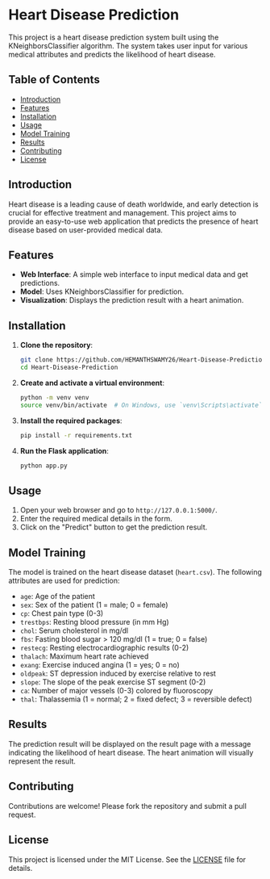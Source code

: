 # Heart Disease Prediction

This project is a heart disease prediction system built using the KNeighborsClassifier algorithm. The system takes user input for various medical attributes and predicts the likelihood of heart disease.

## Table of Contents

- [Introduction](#introduction)
- [Features](#features)
- [Installation](#installation)
- [Usage](#usage)
- [Model Training](#model-training)
- [Results](#results)
- [Contributing](#contributing)
- [License](#license)

## Introduction

Heart disease is a leading cause of death worldwide, and early detection is crucial for effective treatment and management. This project aims to provide an easy-to-use web application that predicts the presence of heart disease based on user-provided medical data.

## Features

- **Web Interface**: A simple web interface to input medical data and get predictions.
- **Model**: Uses KNeighborsClassifier for prediction.
- **Visualization**: Displays the prediction result with a heart animation.

## Installation

1. **Clone the repository**:
    ```bash
    git clone https://github.com/HEMANTHSWAMY26/Heart-Disease-Prediction.git
    cd Heart-Disease-Prediction
    ```

2. **Create and activate a virtual environment**:
    ```bash
    python -m venv venv
    source venv/bin/activate  # On Windows, use `venv\Scripts\activate`
    ```

3. **Install the required packages**:
    ```bash
    pip install -r requirements.txt
    ```

4. **Run the Flask application**:
    ```bash
    python app.py
    ```

## Usage

1. Open your web browser and go to `http://127.0.0.1:5000/`.
2. Enter the required medical details in the form.
3. Click on the "Predict" button to get the prediction result.

## Model Training

The model is trained on the heart disease dataset (`heart.csv`). The following attributes are used for prediction:

- `age`: Age of the patient
- `sex`: Sex of the patient (1 = male; 0 = female)
- `cp`: Chest pain type (0-3)
- `trestbps`: Resting blood pressure (in mm Hg)
- `chol`: Serum cholesterol in mg/dl
- `fbs`: Fasting blood sugar > 120 mg/dl (1 = true; 0 = false)
- `restecg`: Resting electrocardiographic results (0-2)
- `thalach`: Maximum heart rate achieved
- `exang`: Exercise induced angina (1 = yes; 0 = no)
- `oldpeak`: ST depression induced by exercise relative to rest
- `slope`: The slope of the peak exercise ST segment (0-2)
- `ca`: Number of major vessels (0-3) colored by fluoroscopy
- `thal`: Thalassemia (1 = normal; 2 = fixed defect; 3 = reversible defect)

## Results

The prediction result will be displayed on the result page with a message indicating the likelihood of heart disease. The heart animation will visually represent the result.

## Contributing

Contributions are welcome! Please fork the repository and submit a pull request.

## License

This project is licensed under the MIT License. See the [LICENSE](LICENSE) file for details.
